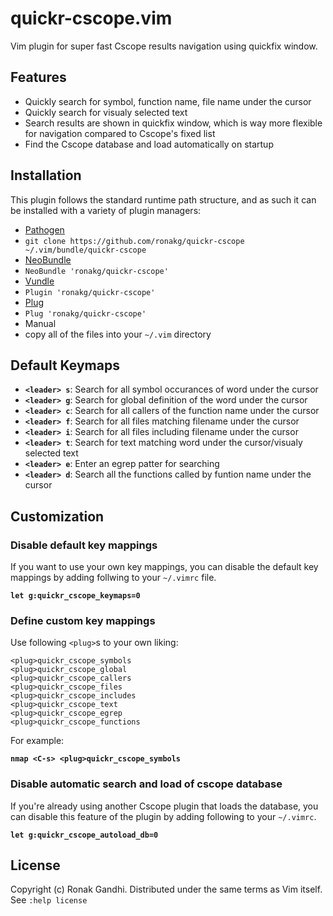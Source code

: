 # quickr-cscope.vim
Vim plugin for super fast Cscope results navigation using quickfix window.

## Features
* Quickly search for symbol, function name, file name under the cursor
* Quickly search for visualy selected text
* Search results are shown in quickfix window, which is way more flexible for navigation compared to Cscope's fixed list
* Find the Cscope database and load automatically on startup

## Installation

This plugin follows the standard runtime path structure, and as such it can be installed with a variety of plugin managers:

*  [Pathogen](https://github.com/tpope/vim-pathogen)
  *  `git clone https://github.com/ronakg/quickr-cscope ~/.vim/bundle/quickr-cscope`
*  [NeoBundle](https://github.com/Shougo/neobundle.vim)
  *  `NeoBundle 'ronakg/quickr-cscope'`
*  [Vundle](https://github.com/gmarik/vundle)
  *  `Plugin 'ronakg/quickr-cscope'`
*  [Plug](https://github.com/junegunn/vim-plug)
  *  `Plug 'ronakg/quickr-cscope'`
*  Manual
  *  copy all of the files into your `~/.vim` directory

## Default Keymaps

* **`<leader> s`**: Search for all symbol occurances of word under the cursor
* **`<leader> g`**: Search for global definition of the word under the cursor
* **`<leader> c`**: Search for all callers of the function name under the cursor
* **`<leader> f`**: Search for all files matching filename under the cursor
* **`<leader> i`**: Search for all files including filename under the cursor
* **`<leader> t`**: Search for text matching word under the cursor/visualy selected text
* **`<leader> e`**: Enter an egrep patter for searching
* **`<leader> d`**: Search all the functions called by funtion name under the cursor

## Customization

### Disable default key mappings
If you want to use your own key mappings, you can disable the default key mappings by adding follwing to your `~/.vimrc` file.

**`let g:quickr_cscope_keymaps=0`**

### Define custom key mappings

Use following `<plug>`s to your own liking:

    <plug>quickr_cscope_symbols
    <plug>quickr_cscope_global
    <plug>quickr_cscope_callers
    <plug>quickr_cscope_files
    <plug>quickr_cscope_includes
    <plug>quickr_cscope_text
    <plug>quickr_cscope_egrep
    <plug>quickr_cscope_functions

For example:

**`nmap <C-s> <plug>quickr_cscope_symbols`**

### Disable automatic search and load of cscope database
If you're already using another Cscope plugin that loads the database, you can disable this feature of the plugin by adding following to your `~/.vimrc`.

**`let g:quickr_cscope_autoload_db=0`**

## License
Copyright (c) Ronak Gandhi. Distributed under the same terms as Vim itself. See
`:help license`
